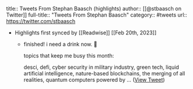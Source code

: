 title:: Tweets From Stephan Baasch (highlights)
author:: [[@stbaasch on Twitter]]
full-title:: "Tweets From Stephan Baasch"
category:: #tweets
url:: https://twitter.com/stbaasch

- Highlights first synced by [[Readwise]] [[Feb 20th, 2023]]
	- finished! i need a drink now. 🧵 
	  
	  topics that keep me busy this month: 
	  
	  desci, defi, cyber security in military industry, green tech, liquid artificial intelligence, nature-based blockchains, the merging of all realities, quantum computers powered by … ([View Tweet](https://twitter.com/stbaasch/status/1542455015767511040))